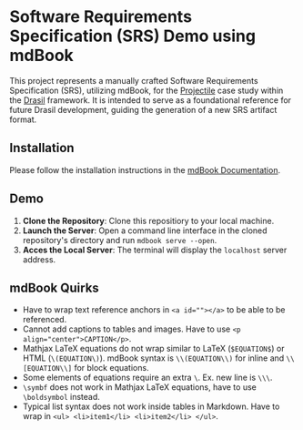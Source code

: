 # Software Requirements Specification (SRS) Demo using mdBook

This project represents a manually crafted Software Requirements Specification (SRS), utilizing mdBook, for the [Projectile](https://jacquescarette.github.io/Drasil/examples/projectile/SRS/srs/Projectile_SRS.html)
case study within the [Drasil](https://github.com/JacquesCarette/Drasil) framework. It is intended to serve as a foundational reference for future Drasil development, guiding the generation of a new SRS artifact format.

## Installation

Please follow the installation instructions in the [mdBook Documentation](https://rust-lang.github.io/mdBook/guide/installation.html).

## Demo

1. **Clone the Repository**: Clone this repositiory to your local machine.
2. **Launch the Server**: Open a command line interface in the cloned repository's directory and run `mdbook serve --open`.
3. **Acces the Local Server**: The terminal will display the `localhost` server address.

## mdBook Quirks

- Have to wrap text reference anchors in `<a id=""></a>` to be able to be referenced.
- Cannot add captions to tables and images. Have to use `<p align="center">CAPTION</p>`.
- Mathjax LaTeX equations do not wrap similar to LaTeX (`$EQUATION$`) or HTML (`\(EQUATION\)`). mdBook syntax is `\\(EQUATION\\)` for inline and `\\[EQUATION\\]` for block equations.
- Some elements of equations require an extra `\`. Ex. new line is `\\\`.
- `\symbf` does not work in Mathjax LaTeX equations, have to use `\boldsymbol` instead.
- Typical list syntax does not work inside tables in Markdown. Have to wrap in `<ul> <li>item1</li> <li>item2</li> </ul>`.
